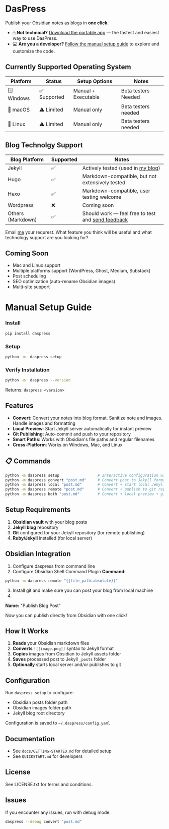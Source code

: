 # DasPress

Publish your Obsidian notes as blogs in **one click**.

* 🖱 **Not technical?** [Download the portable app](https://shuvangkardas.com/daspress/) — the fastest and easiest way to use DasPress.
* 💻 **Are you a developer?** [Follow the manual setup guide](#manual-setup-guide) to explore and customize the code.


## Currently Supported Operating System
| Platform   | Status      | Setup Options       | Notes                    |
| ---------- | ----------- | ------------------- | ------------------------ |
| 🪟 Windows | ✅ Supported | Manual + Executable | Beta testers Needed |
| 🍎 macOS   | ⚠️ Limited  | Manual only         | Beta testers needed      |
| 🐧 Linux   | ⚠️ Limited  | Manual only         | Beta testers needed      |


## Blog Technolgy Support
| Blog Platform     | Supported | Notes                                                                               |
| ----------------- | --------- | ----------------------------------------------------------------------------------- |
| Jekyll            | ✅         | Actively tested (used in [my blog](blog.shuvangkardas.com))                                               |
| Hugo              | ✅         | Markdown-compatible, but not extensively tested                                     |
| Hexo              | ✅         | Markdown-compatible, user testing welcome                                           |
| Wordpress         | ❌         | Coming soon                                                                         |
| Others (Markdown) | ✅         | Should work — feel free to test and [send feedback](mailto:shuvangkardas@gmail.com) |

Email [me](mailto:shuvangkarcdas@gmail.com) your requrest. What feature you think will be useful and what technology support are you looking for?

## Coming Soon
- Mac and Linux support  
- Multiple platforms support (WordPress, Ghost, Medium, Substack)  
- Post scheduling  
- SEO optimization (auto-rename Obsidian images)
- Multi-site support

# Manual Setup Guide

### Install
```bash
pip install daspress
```

### Setup
```bash
python -m  daspress setup
```

### Verify Installation
```bash
python -m  daspress --version
```
Returns: `daspress <version>`



## Features

- **Convert**:  Convert your notes into blog format. Sanitize note and images. Handle images and formatting
- **Local Preview**: Start Jekyll server automatically for instant preview
- **Git Publishing**: Auto-commit and push to your repository
- **Smart Paths**: Works with Obsidian's file paths and regular filenames
- **Cross-Platform**: Works on Windows, Mac, and Linux

## 📋 Commands

```bash
python -m daspress setup                 # Interactive configuration wizard
python -m daspress convert "post.md"     # Convert post to Jekyll format
python -m daspress local "post.md"       # Convert + start local Jekyll server
python -m daspress remote "post.md"      # Convert + publish to git repository  
python -m daspress both "post.md"        # Convert + local preview + git publish
```

## Setup Requirements

1. **Obsidian vault** with your blog posts
2. **Jekyll blog** repository 
3. **Git** configured for your Jekyll repository (for remote publishing)
4. **Ruby/Jekyll** installed (for local server)

## Obsidian Integration
1. Configure daspress from command line 
2. Configure Obsidian Shell Command Plugin
**Command:** 
```bash
python -m daspress remote "{{file_path:absolute}}"
```
3. Install git and make sure you can post your blog from local machine
4. 

**Name:** "Publish Blog Post"

Now you can publish directly from Obsidian with one click!

## How It Works

1. **Reads** your Obsidian markdown files
2. **Converts** `![[image.png]]` syntax to Jekyll format
3. **Copies** images from Obsidian to Jekyll assets folder
4. **Saves** processed post to Jekyll `_posts` folder
5. **Optionally** starts local server and/or publishes to git

## Configuration

Run `daspress setup` to configure:
- Obsidian posts folder path
- Obsidian images folder path  
- Jekyll blog root directory

Configuration is saved to `~/.daspress/config.yaml`

## Documentation

- See `docs/GETTING-STARTED.md` for detailed setup
- See `QUICKSTART.md` for developers

## License

See LICENSE.txt for terms and conditions.

## Issues

If you encounter any issues, run with debug mode.
```bash
daspress --debug convert "post.md"
```